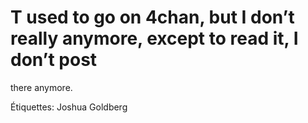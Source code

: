 # T used to go on 4chan, but I don’t really anymore, except to read it, I don’t post
there anymore.

Étiquettes: Joshua Goldberg